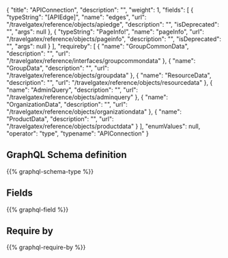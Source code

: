 {
  "title": "APIConnection",
  "description": "",
  "weight": 1,
  "fields": [
    {
      "typeString": "[APIEdge]",
      "name": "edges",
      "url": "/travelgatex/reference/objects/apiedge",
      "description": "",
      "isDeprecated": "",
      "args": null
    },
    {
      "typeString": "PageInfo!",
      "name": "pageInfo",
      "url": "/travelgatex/reference/objects/pageinfo",
      "description": "",
      "isDeprecated": "",
      "args": null
    }
  ],
  "requireby": [
    {
      "name": "GroupCommonData",
      "description": "",
      "url": "/travelgatex/reference/interfaces/groupcommondata"
    },
    {
      "name": "GroupData",
      "description": "",
      "url": "/travelgatex/reference/objects/groupdata"
    },
    {
      "name": "ResourceData",
      "description": "",
      "url": "/travelgatex/reference/objects/resourcedata"
    },
    {
      "name": "AdminQuery",
      "description": "",
      "url": "/travelgatex/reference/objects/adminquery"
    },
    {
      "name": "OrganizationData",
      "description": "",
      "url": "/travelgatex/reference/objects/organizationdata"
    },
    {
      "name": "ProductData",
      "description": "",
      "url": "/travelgatex/reference/objects/productdata"
    }
  ],
  "enumValues": null,
  "operator": "type",
  "typename": "APIConnection"
}
## GraphQL Schema definition

{{% graphql-schema-type %}}

## Fields

{{% graphql-field %}}

## Require by

{{% graphql-require-by %}}
